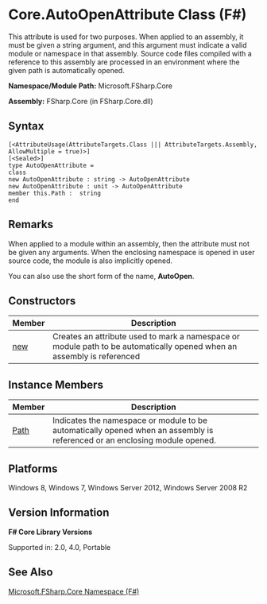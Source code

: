 # Core.AutoOpenAttribute Class (F#)

This attribute is used for two purposes. When applied to an assembly, it must be given a string argument, and this argument must indicate a valid module or namespace in that assembly. Source code files compiled with a reference to this assembly are processed in an environment where the given path is automatically opened.

**Namespace/Module Path:** Microsoft.FSharp.Core

**Assembly:** FSharp.Core (in FSharp.Core.dll)


## Syntax

```
[<AttributeUsage(AttributeTargets.Class ||| AttributeTargets.Assembly, AllowMultiple = true)>]
[<Sealed>]
type AutoOpenAttribute =
class
new AutoOpenAttribute : string -> AutoOpenAttribute
new AutoOpenAttribute : unit -> AutoOpenAttribute
member this.Path :  string
end
```

## Remarks
When applied to a module within an assembly, then the attribute must not be given any arguments. When the enclosing namespace is opened in user source code, the module is also implicitly opened.

You can also use the short form of the name, **AutoOpen**.


## Constructors


|Member|Description|
|------|-----------|
|[new](http://msdn.microsoft.com/en-us/library/d9c945f1-074f-401d-a9c1-1949e3f8170f)|Creates an attribute used to mark a namespace or module path to be automatically opened when an assembly is referenced|

## Instance Members


|Member|Description|
|------|-----------|
|[Path](http://msdn.microsoft.com/en-us/library/477b0567-21ae-4704-8ea5-361ceb360c0f)|Indicates the namespace or module to be automatically opened when an assembly is referenced or an enclosing module opened.|

## Platforms
Windows 8, Windows 7, Windows Server 2012, Windows Server 2008 R2


## Version Information
**F# Core Library Versions**

Supported in: 2.0, 4.0, Portable




## See Also
[Microsoft.FSharp.Core Namespace &#40;F&#35;&#41;](Microsoft.FSharp.Core+Namespace+%28FSharp%29.md)


